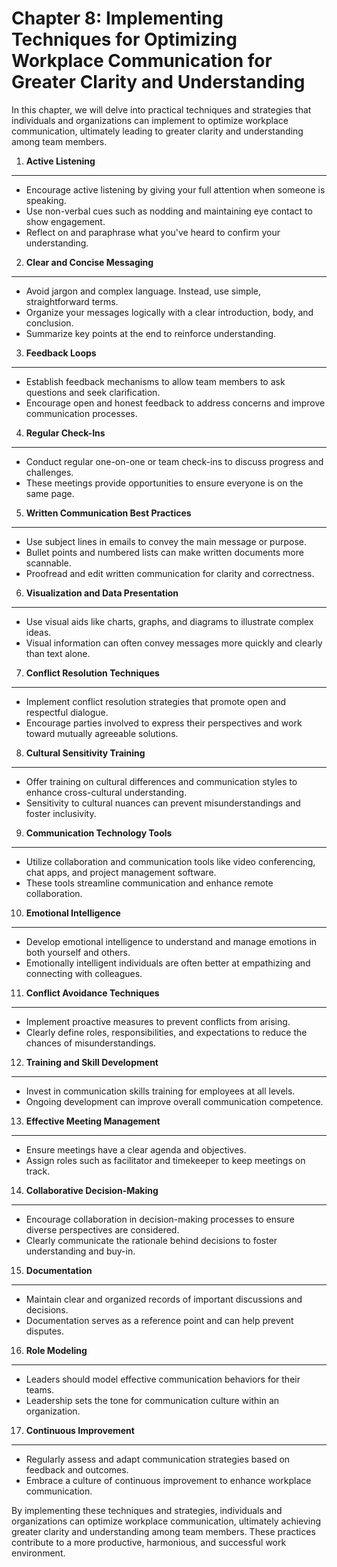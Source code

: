 Chapter 8: Implementing Techniques for Optimizing Workplace Communication for Greater Clarity and Understanding
===============================================================================================================

In this chapter, we will delve into practical techniques and strategies that individuals and organizations can implement to optimize workplace communication, ultimately leading to greater clarity and understanding among team members.

1. **Active Listening**
-----------------------

* Encourage active listening by giving your full attention when someone is speaking.
* Use non-verbal cues such as nodding and maintaining eye contact to show engagement.
* Reflect on and paraphrase what you've heard to confirm your understanding.

2. **Clear and Concise Messaging**
----------------------------------

* Avoid jargon and complex language. Instead, use simple, straightforward terms.
* Organize your messages logically with a clear introduction, body, and conclusion.
* Summarize key points at the end to reinforce understanding.

3. **Feedback Loops**
---------------------

* Establish feedback mechanisms to allow team members to ask questions and seek clarification.
* Encourage open and honest feedback to address concerns and improve communication processes.

4. **Regular Check-Ins**
------------------------

* Conduct regular one-on-one or team check-ins to discuss progress and challenges.
* These meetings provide opportunities to ensure everyone is on the same page.

5. **Written Communication Best Practices**
-------------------------------------------

* Use subject lines in emails to convey the main message or purpose.
* Bullet points and numbered lists can make written documents more scannable.
* Proofread and edit written communication for clarity and correctness.

6. **Visualization and Data Presentation**
------------------------------------------

* Use visual aids like charts, graphs, and diagrams to illustrate complex ideas.
* Visual information can often convey messages more quickly and clearly than text alone.

7. **Conflict Resolution Techniques**
-------------------------------------

* Implement conflict resolution strategies that promote open and respectful dialogue.
* Encourage parties involved to express their perspectives and work toward mutually agreeable solutions.

8. **Cultural Sensitivity Training**
------------------------------------

* Offer training on cultural differences and communication styles to enhance cross-cultural understanding.
* Sensitivity to cultural nuances can prevent misunderstandings and foster inclusivity.

9. **Communication Technology Tools**
-------------------------------------

* Utilize collaboration and communication tools like video conferencing, chat apps, and project management software.
* These tools streamline communication and enhance remote collaboration.

10. **Emotional Intelligence**
------------------------------

* Develop emotional intelligence to understand and manage emotions in both yourself and others.
* Emotionally intelligent individuals are often better at empathizing and connecting with colleagues.

11. **Conflict Avoidance Techniques**
-------------------------------------

* Implement proactive measures to prevent conflicts from arising.
* Clearly define roles, responsibilities, and expectations to reduce the chances of misunderstandings.

12. **Training and Skill Development**
--------------------------------------

* Invest in communication skills training for employees at all levels.
* Ongoing development can improve overall communication competence.

13. **Effective Meeting Management**
------------------------------------

* Ensure meetings have a clear agenda and objectives.
* Assign roles such as facilitator and timekeeper to keep meetings on track.

14. **Collaborative Decision-Making**
-------------------------------------

* Encourage collaboration in decision-making processes to ensure diverse perspectives are considered.
* Clearly communicate the rationale behind decisions to foster understanding and buy-in.

15. **Documentation**
---------------------

* Maintain clear and organized records of important discussions and decisions.
* Documentation serves as a reference point and can help prevent disputes.

16. **Role Modeling**
---------------------

* Leaders should model effective communication behaviors for their teams.
* Leadership sets the tone for communication culture within an organization.

17. **Continuous Improvement**
------------------------------

* Regularly assess and adapt communication strategies based on feedback and outcomes.
* Embrace a culture of continuous improvement to enhance workplace communication.

By implementing these techniques and strategies, individuals and organizations can optimize workplace communication, ultimately achieving greater clarity and understanding among team members. These practices contribute to a more productive, harmonious, and successful work environment.

